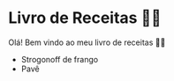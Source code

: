 # Livro de Receitas :man_cook:

Olá! Bem vindo ao meu livro de receitas :man_artist:

- Strogonoff de frango
- Pavê